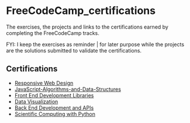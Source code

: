 # FreeCodeCamp_certifications

The exercises, the projects and links to the certifications earned by completing the FreeCodeCamp tracks.

FYI: I keep the exercises as reminder | for later purpose while the projects are the solutions submitted to validate the certifications.

## Certifications

- [Responsive Web Design](./1_Responsive-Web-Design/)
- [JavaScript-Algorithms-and-Data-Structures](./2_JavaScript_Algorithms_and_Data_Structures/)
- [Front End Development Libraries](./3_Front_End_Development_Libraries/)
- [Data Visualization](./4_Data_Visualisation/)
- [Back End Development and APIs](./5_Back_End_Development_and_APIs/)
- [Scientific Computing with Python](./6_Scientific_Computing_Python)
